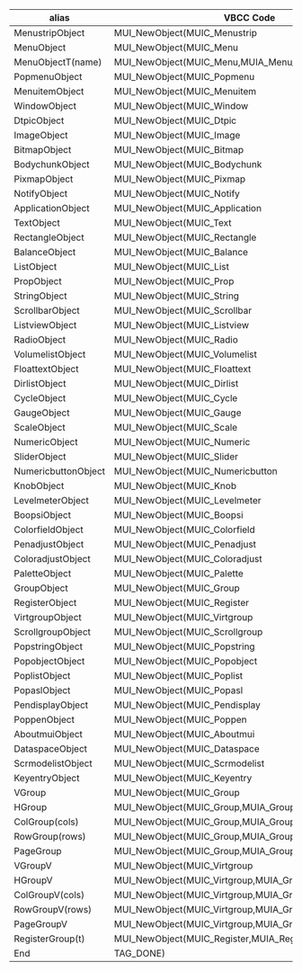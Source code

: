 | alias               | VBCC Code                                              |
| ------------------- | ------------------------------------------------------ |
| MenustripObject     | MUI_NewObject(MUIC_Menustrip                           |
| MenuObject          | MUI_NewObject(MUIC_Menu                                |
| MenuObjectT(name)   | MUI_NewObject(MUIC_Menu,MUIA_Menu_Title,name           |
| PopmenuObject       | MUI_NewObject(MUIC_Popmenu                             |
| MenuitemObject      | MUI_NewObject(MUIC_Menuitem                            |
| WindowObject        | MUI_NewObject(MUIC_Window                              |
| DtpicObject         | MUI_NewObject(MUIC_Dtpic                               |
| ImageObject         | MUI_NewObject(MUIC_Image                               |
| BitmapObject        | MUI_NewObject(MUIC_Bitmap                              |
| BodychunkObject     | MUI_NewObject(MUIC_Bodychunk                           |
| PixmapObject        | MUI_NewObject(MUIC_Pixmap                              |
| NotifyObject        | MUI_NewObject(MUIC_Notify                              |
| ApplicationObject   | MUI_NewObject(MUIC_Application                         |
| TextObject          | MUI_NewObject(MUIC_Text                                |
| RectangleObject     | MUI_NewObject(MUIC_Rectangle                           |
| BalanceObject       | MUI_NewObject(MUIC_Balance                             |
| ListObject          | MUI_NewObject(MUIC_List                                |
| PropObject          | MUI_NewObject(MUIC_Prop                                |
| StringObject        | MUI_NewObject(MUIC_String                              |
| ScrollbarObject     | MUI_NewObject(MUIC_Scrollbar                           |
| ListviewObject      | MUI_NewObject(MUIC_Listview                            |
| RadioObject         | MUI_NewObject(MUIC_Radio                               |
| VolumelistObject    | MUI_NewObject(MUIC_Volumelist                          |
| FloattextObject     | MUI_NewObject(MUIC_Floattext                           |
| DirlistObject       | MUI_NewObject(MUIC_Dirlist                             |
| CycleObject         | MUI_NewObject(MUIC_Cycle                               |
| GaugeObject         | MUI_NewObject(MUIC_Gauge                               |
| ScaleObject         | MUI_NewObject(MUIC_Scale                               |
| NumericObject       | MUI_NewObject(MUIC_Numeric                             |
| SliderObject        | MUI_NewObject(MUIC_Slider                              |
| NumericbuttonObject | MUI_NewObject(MUIC_Numericbutton                       |
| KnobObject          | MUI_NewObject(MUIC_Knob                                |
| LevelmeterObject    | MUI_NewObject(MUIC_Levelmeter                          |
| BoopsiObject        | MUI_NewObject(MUIC_Boopsi                              |
| ColorfieldObject    | MUI_NewObject(MUIC_Colorfield                          |
| PenadjustObject     | MUI_NewObject(MUIC_Penadjust                           |
| ColoradjustObject   | MUI_NewObject(MUIC_Coloradjust                         |
| PaletteObject       | MUI_NewObject(MUIC_Palette                             |
| GroupObject         | MUI_NewObject(MUIC_Group                               |
| RegisterObject      | MUI_NewObject(MUIC_Register                            |
| VirtgroupObject     | MUI_NewObject(MUIC_Virtgroup                           |
| ScrollgroupObject   | MUI_NewObject(MUIC_Scrollgroup                         |
| PopstringObject     | MUI_NewObject(MUIC_Popstring                           |
| PopobjectObject     | MUI_NewObject(MUIC_Popobject                           |
| PoplistObject       | MUI_NewObject(MUIC_Poplist                             |
| PopaslObject        | MUI_NewObject(MUIC_Popasl                              |
| PendisplayObject    | MUI_NewObject(MUIC_Pendisplay                          |
| PoppenObject        | MUI_NewObject(MUIC_Poppen                              |
| AboutmuiObject      | MUI_NewObject(MUIC_Aboutmui                            |
| DataspaceObject     | MUI_NewObject(MUIC_Dataspace                           |
| ScrmodelistObject   | MUI_NewObject(MUIC_Scrmodelist                         |
| KeyentryObject      | MUI_NewObject(MUIC_Keyentry                            |
| VGroup              | MUI_NewObject(MUIC_Group                               |
| HGroup              | MUI_NewObject(MUIC_Group,MUIA_Group_Horiz,TRUE         |
| ColGroup(cols)      | MUI_NewObject(MUIC_Group,MUIA_Group_Columns,(cols)     |
| RowGroup(rows)      | MUI_NewObject(MUIC_Group,MUIA_Group_Rows ,(rows)       |
| PageGroup           | MUI_NewObject(MUIC_Group,MUIA_Group_PageMode,TRUE      |
| VGroupV             | MUI_NewObject(MUIC_Virtgroup                           |
| HGroupV             | MUI_NewObject(MUIC_Virtgroup,MUIA_Group_Horiz,TRUE     |
| ColGroupV(cols)     | MUI_NewObject(MUIC_Virtgroup,MUIA_Group_Columns,(cols) |
| RowGroupV(rows)     | MUI_NewObject(MUIC_Virtgroup,MUIA_Group_Rows ,(rows)   |
| PageGroupV          | MUI_NewObject(MUIC_Virtgroup,MUIA_Group_PageMode,TRUE  |
| RegisterGroup(t)    | MUI_NewObject(MUIC_Register,MUIA_Register_Titles,(t)   |
| End                 | TAG_DONE)                                              |
